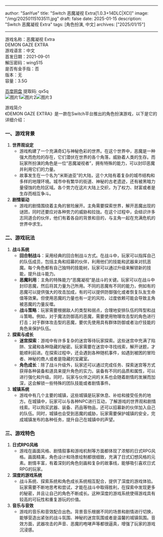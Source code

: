 
---
author: "SanYue"
title: "Switch 恶魔凝视 Extra[1.0.3+14DLC|XCI]"
image: "/img/20250115103511.jpg"
draft: false
date: 2025-01-15
description: "Switch 恶魔凝视 Extra"
tags: [角色扮演, 中文]
archives: ["2025/01/15"]

---

游戏名称：恶魔凝视 Extra   
DEMON GAZE EXTRA    
游戏语言：中文  
首发日期：2021-09-01  
解压密码：wing515  
是否有金手指：否  
版本：无   
容量：3.5G

[百度网盘](https://pan.baidu.com/s/1dUWz0SGqITQuQ5Be9miQVQ) 提取码: qx5q  
![图片1](/img/7ad977.jpg)![图片2](/img/f425e4.jpg)![图片3](/img/9d8200.jpg)  

游戏简介  
《DEMON GAZE EXTRA》是一款在Switch平台推出的角色扮演游戏，以下是它的详细介绍：

### 一、游戏背景
1. **世界观设定**
   - 游戏构建了一个充满奇幻与神秘色彩的世界。在这个世界中，恶魔是一种强大而危险的存在，它们潜伏在世界的各个角落，威胁着人类的生存。而玩家所扮演的角色是一位“恶魔凝视者”，拥有特殊的能力，可以封印恶魔并利用它们的力量。
   - 故事发生在一个名为“米斯迪亚”的大陆，这个大陆有着复杂的城市结构和多样的地理环境。城市中有繁华的街道、神秘的古老遗迹，还有被黑暗力量侵蚀的危险区域。各个势力在这片大陆上交织，为了权力、财富或者是生存而相互争斗。
2. **剧情驱动**
   - 游戏的剧情围绕着主角的冒险展开。主角需要探索世界，解开恶魔出现的谜团，同时还要应对各种势力的威胁和拉拢。在这个过程中，会结识许多志同道合的伙伴，他们有着各自的背景和目的，与主角一起在充满危机的世界中求生。

### 二、游戏玩法
1. **战斗系统**
   - **回合制战斗**：采用经典的回合制战斗方式。在战斗中，玩家可以指挥自己的队伍成员，包括主角和招募的伙伴，利用他们的技能和武器来对抗恶魔。每个角色都有自己独特的技能树，玩家可以通过升级来解锁新的技能，提升战斗能力。
   - **恶魔利用**：主角的特殊能力“恶魔凝视”是战斗的关键。玩家可以在战斗中封印恶魔，然后将其力量为己所用。不同的恶魔有不同的能力，例如有的恶魔可以提供强大的攻击加成，有的可以提供防御强化或者恢复队友生命值等效果。但使用恶魔的力量也有一定的风险，过度依赖可能会导致主角被恶魔的力量反噬。
   - **战斗策略**：玩家需要根据敌人的类型和弱点，合理地安排队伍的阵型和战斗策略。例如，对于魔法防御高的恶魔，需要使用物理攻击型的角色进行打击；对于群体攻击型的恶魔，要优先使用具有群体防御或者治疗技能的角色来保护队伍。
2. **探索与成长**
   - **迷宫探索**：游戏中有许多复杂的迷宫等待玩家探索。这些迷宫中充满了陷阱、宝藏和各种隐藏的秘密。玩家需要在迷宫中寻找线索，解开谜题，才能顺利前进。在探索过程中，还会遇到各种随机事件，如遇到被困的冒险者、神秘的商人或者是隐藏的宝藏室。
   - **角色成长**：除了战斗升级外，玩家还可以通过完成任务、探索迷宫等方式获得各种装备和道具来提升角色的实力。装备有不同的品质和属性，可以进行强化和升级。同时，玩家与伙伴之间的关系也会随着剧情的发展而加深，这会解锁一些特殊的团队技能或者剧情事件。
3. **城镇系统**
   - 游戏中有几个主要的城镇，这些城镇是玩家休息、补给和接受任务的地方。在城镇中，玩家可以与各种NPC进行互动，了解游戏的世界观和剧情线索。可以购买武器、装备、药品等物品，还可以招募新的伙伴加入自己的队伍。同时，城镇也会受到恶魔的威胁，玩家需要保护城镇的安全，完成城镇发布的各种任务，提升自己在城镇中的声望。

### 三、游戏特色
1. **日式RPG风格**
   - 游戏在画面风格、剧情叙事和游戏机制等方面都体现了浓郁的日式RPG风格。画面精美，角色设计和场景绘制都很细致，充满了日式幻想风格的元素。剧情丰富，有着深刻的角色刻画和复杂的故事线，能够吸引喜欢日式RPG的玩家。
2. **深度的游戏系统**
   - 战斗系统、探索系统和角色成长系统相互配合，提供了深度的游戏体验。玩家需要不断地思考和尝试，才能在战斗中取得胜利，在探索中发现更多的秘密，并且让自己的角色不断成长。这种深度的游戏系统使得游戏具有较高的可玩性和重复游玩的价值。
3. **音乐与音效**
   - 游戏的音乐和音效配合出色。背景音乐根据不同的场景和剧情进行切换，能够营造出紧张的战斗氛围、神秘的迷宫氛围或者是温馨的城镇氛围。音效方面，武器攻击的声音、恶魔的咆哮声等都很逼真，增强了玩家的游戏沉浸感。
